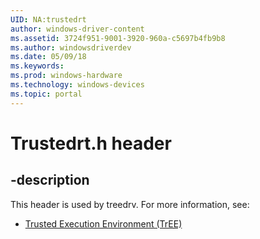 ```yaml
---
UID: NA:trustedrt
author: windows-driver-content
ms.assetid: 3724f951-9001-3920-960a-c5697b4fb9b8
ms.author: windowsdriverdev
ms.date: 05/09/18
ms.keywords: 
ms.prod: windows-hardware
ms.technology: windows-devices
ms.topic: portal
---
```


# Trustedrt.h header


## -description


This header is used by treedrv. For more information, see:

- [Trusted Execution Environment (TrEE)](../_treedrv/index.md)
